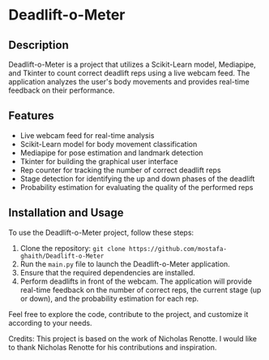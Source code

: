 # Deadlift-o-Meter

## Description

Deadlift-o-Meter is a project that utilizes a Scikit-Learn model, Mediapipe, and Tkinter to count correct deadlift reps using a live webcam feed. The application analyzes the user's body movements and provides real-time feedback on their performance.

## Features

- Live webcam feed for real-time analysis
- Scikit-Learn model for body movement classification
- Mediapipe for pose estimation and landmark detection
- Tkinter for building the graphical user interface
- Rep counter for tracking the number of correct deadlift reps
- Stage detection for identifying the up and down phases of the deadlift
- Probability estimation for evaluating the quality of the performed reps

## Installation and Usage

To use the Deadlift-o-Meter project, follow these steps:

1. Clone the repository: `git clone https://github.com/mostafa-ghaith/Deadlift-o-Meter`
2. Run the `main.py` file to launch the Deadlift-o-Meter application.
3. Ensure that the required dependencies are installed.
4. Perform deadlifts in front of the webcam. The application will provide real-time feedback on the number of correct reps, the current stage (up or down), and the probability estimation for each rep.


Feel free to explore the code, contribute to the project, and customize it according to your needs.


Credits: This project is based on the work of Nicholas Renotte. I would like to thank Nicholas Renotte for his contributions and inspiration.
